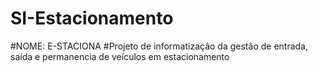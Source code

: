 # SI-Estacionamento
#NOME: E-STACIONA
#Projeto de informatizaçâo da gestâo de entrada, saída e permanencia de veículos em estacionamento

